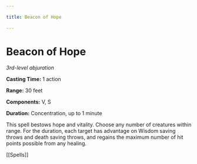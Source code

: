 --- 
title: Beacon of Hope 
---
# Beacon of Hope

*3rd-level abjuration*

**Casting Time:** 1 action

**Range:** 30 feet

**Components:** V, S

**Duration:** Concentration, up to 1 minute

This spell bestows hope and vitality. Choose any number of creatures within range. For the duration, each target has advantage on Wisdom saving throws and death saving throws, and regains the maximum number of hit points possible from any healing.


[[Spells]]
